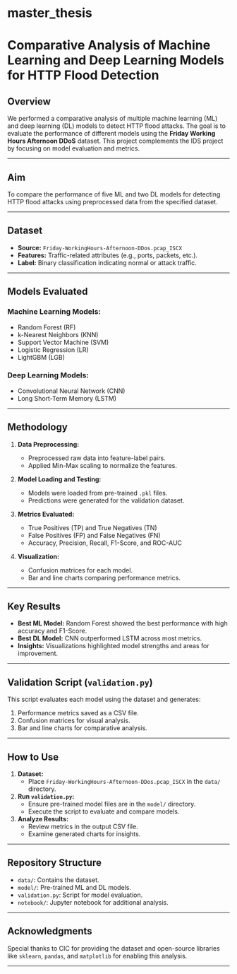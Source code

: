 # master_thesis
# Comparative Analysis of Machine Learning and Deep Learning Models for HTTP Flood Detection

## Overview
We performed a comparative analysis of multiple machine learning (ML) and deep learning (DL) models to detect HTTP flood attacks. The goal is to evaluate the performance of different models using the **Friday Working Hours Afternoon DDoS** dataset. This project complements the IDS project by focusing on model evaluation and metrics.

---

## Aim
To compare the performance of five ML and two DL models for detecting HTTP flood attacks using preprocessed data from the specified dataset.

---

## Dataset
- **Source:** `Friday-WorkingHours-Afternoon-DDos.pcap_ISCX`
- **Features:** Traffic-related attributes (e.g., ports, packets, etc.).
- **Label:** Binary classification indicating normal or attack traffic.

---

## Models Evaluated
### Machine Learning Models:
- Random Forest (RF)
- k-Nearest Neighbors (KNN)
- Support Vector Machine (SVM)
- Logistic Regression (LR)
- LightGBM (LGB)

### Deep Learning Models:
- Convolutional Neural Network (CNN)
- Long Short-Term Memory (LSTM)

---

## Methodology
1. **Data Preprocessing:**
   - Preprocessed raw data into feature-label pairs.
   - Applied Min-Max scaling to normalize the features.

2. **Model Loading and Testing:**
   - Models were loaded from pre-trained `.pkl` files.
   - Predictions were generated for the validation dataset.

3. **Metrics Evaluated:**
   - True Positives (TP) and True Negatives (TN)
   - False Positives (FP) and False Negatives (FN)
   - Accuracy, Precision, Recall, F1-Score, and ROC-AUC

4. **Visualization:**
   - Confusion matrices for each model.
   - Bar and line charts comparing performance metrics.

---

## Key Results
- **Best ML Model:** Random Forest showed the best performance with high accuracy and F1-Score.
- **Best DL Model:** CNN outperformed LSTM across most metrics.
- **Insights:** Visualizations highlighted model strengths and areas for improvement.

---

## Validation Script (`validation.py`)
This script evaluates each model using the dataset and generates:
1. Performance metrics saved as a CSV file.
2. Confusion matrices for visual analysis.
3. Bar and line charts for comparative analysis.

---

## How to Use
1. **Dataset:**
   - Place `Friday-WorkingHours-Afternoon-DDos.pcap_ISCX` in the `data/` directory.
2. **Run `validation.py`:**
   - Ensure pre-trained model files are in the `model/` directory.
   - Execute the script to evaluate and compare models.
3. **Analyze Results:**
   - Review metrics in the output CSV file.
   - Examine generated charts for insights.

---

## Repository Structure
- `data/`: Contains the dataset.
- `model/`: Pre-trained ML and DL models.
- `validation.py`: Script for model evaluation.
- `notebook/`: Jupyter notebook for additional analysis.

---

## Acknowledgments
Special thanks to CIC for providing the dataset and open-source libraries like `sklearn`, `pandas`, and `matplotlib` for enabling this analysis.

---

